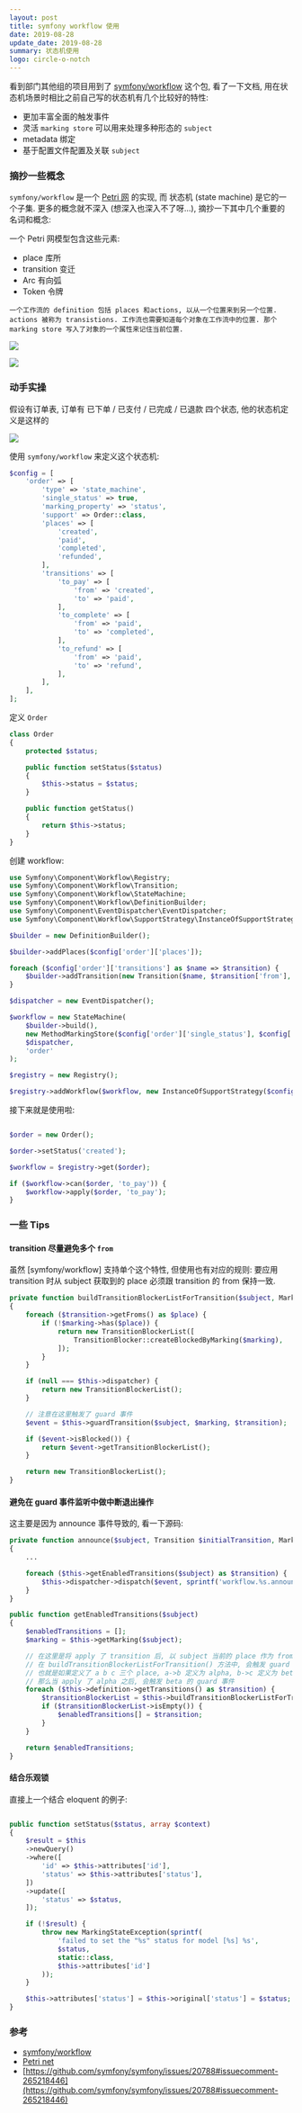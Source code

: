 ```yaml
---
layout: post
title: symfony workflow 使用
date: 2019-08-28
update_date: 2019-08-28
summary: 状态机使用
logo: circle-o-notch
---
```


看到部门其他组的项目用到了 [symfony/workflow](https://symfony.com/doc/current/workflow.html) 这个包, 看了一下文档, 用在状态机场景时相比之前自己写的状态机有几个比较好的特性:

- 更加丰富全面的触发事件
- 灵活 `marking store` 可以用来处理多种形态的 `subject`
- metadata 绑定
- 基于配置文件配置及关联 `subject`

### 摘抄一些概念

`symfony/workflow` 是一个 [Petri 网](https://en.wikipedia.org/wiki/Petri_net) 的实现, 而 状态机 (state machine) 是它的一个子集. 更多的概念就不深入 (想深入也深入不了呀...), 摘抄一下其中几个重要的名词和概念:

一个 Petri 网模型包含这些元素:

- place 库所
- transition 变迁
- Arc 有向弧
- Token 令牌

```
一个工作流的 definition 包括 places 和actions, 以从一个位置来到另一个位置. actions 被称为 transistions. 工作流也需要知道每个对象在工作流中的位置. 那个 marking store 写入了对象的一个属性来记住当前位置.
```

![](/assets/img/2019-08-28/1.png)

![](/assets/img/2019-08-28/2.png)

### 动手实操

假设有订单表, 订单有 已下单 / 已支付 / 已完成 / 已退款 四个状态, 他的状态机定义是这样的

![](/assets/img/2019-08-28/3.png)

使用 `symfony/workflow` 来定义这个状态机:

```php
$config = [
    'order' => [
        'type' => 'state_machine',
        'single_status' => true,
        'marking_property' => 'status',
        'support' => Order::class,
        'places' => [
            'created',
            'paid',
            'completed',
            'refunded',
        ],
        'transitions' => [
            'to_pay' => [
                'from' => 'created',
                'to' => 'paid',
            ],
            'to_complete' => [
                'from' => 'paid',
                'to' => 'completed',
            ],
            'to_refund' => [
                'from' => 'paid',
                'to' => 'refund',
            ],
        ],
    ],
];
```

定义 `Order` 

```php
class Order
{
    protected $status;

    public function setStatus($status)
    {
        $this->status = $status;
    }

    public function getStatus()
    {
        return $this->status;
    }
}
```

创建 workflow:

```php
use Symfony\Component\Workflow\Registry;
use Symfony\Component\Workflow\Transition;
use Symfony\Component\Workflow\StateMachine;
use Symfony\Component\Workflow\DefinitionBuilder;
use Symfony\Component\EventDispatcher\EventDispatcher;
use Symfony\Component\Workflow\SupportStrategy\InstanceOfSupportStrategy;

$builder = new DefinitionBuilder();

$builder->addPlaces($config['order']['places']);

foreach ($config['order']['transitions'] as $name => $transition) {
    $builder->addTransition(new Transition($name, $transition['from'], $transition['to']));
}

$dispatcher = new EventDispatcher();

$workflow = new StateMachine(
    $builder->build(),
    new MethodMarkingStore($config['order']['single_status'], $config['order']['marking_property']),
    $dispatcher,
    'order'
);

$registry = new Registry();

$registry->addWorkflow($workflow, new InstanceOfSupportStrategy($config['order']['support']));
```

接下来就是使用啦:

```php

$order = new Order();

$order->setStatus('created');

$workflow = $registry->get($order);

if ($workflow->can($order, 'to_pay')) {
    $workflow->apply($order, 'to_pay');
}

```

### 一些 Tips

#### transition 尽量避免多个 `from`

虽然 [symfony/workflow] 支持单个这个特性, 但使用也有对应的规则: 要应用 transition 时从 subject 获取到的 place 必须跟 transition 的 from 保持一致.

```php
private function buildTransitionBlockerListForTransition($subject, Marking $marking, Transition $transition)
{
    foreach ($transition->getFroms() as $place) {
        if (!$marking->has($place)) {
            return new TransitionBlockerList([
                TransitionBlocker::createBlockedByMarking($marking),
            ]);
        }
    }

    if (null === $this->dispatcher) {
        return new TransitionBlockerList();
    }

    // 注意在这里触发了 guard 事件
    $event = $this->guardTransition($subject, $marking, $transition);

    if ($event->isBlocked()) {
        return $event->getTransitionBlockerList();
    }

    return new TransitionBlockerList();
}
```

#### 避免在 guard 事件监听中做中断退出操作

这主要是因为 announce 事件导致的, 看一下源码:

```php
private function announce($subject, Transition $initialTransition, Marking $marking): void
{
    ...

    foreach ($this->getEnabledTransitions($subject) as $transition) {
        $this->dispatcher->dispatch($event, sprintf('workflow.%s.announce.%s', $this->name, $transition->getName()));
    }
}

public function getEnabledTransitions($subject)
{
    $enabledTransitions = [];
    $marking = $this->getMarking($subject);

    // 在这里是将 apply 了 transition 后, 以 subject 当前的 place 作为 from, 获取所有是这个 from 的 transition
    // 在 buildTransitionBlockerListForTransition() 方法中, 会触发 guard 事件
    // 也就是如果定义了 a b c 三个 place, a->b 定义为 alpha, b->c 定义为 beta
    // 那么当 apply 了 alpha 之后, 会触发 beta 的 guard 事件
    foreach ($this->definition->getTransitions() as $transition) {
        $transitionBlockerList = $this->buildTransitionBlockerListForTransition($subject, $marking, $transition);
        if ($transitionBlockerList->isEmpty()) {
            $enabledTransitions[] = $transition;
        }
    }

    return $enabledTransitions;
}
```

#### 结合乐观锁

直接上一个结合 eloquent 的例子:

```php

public function setStatus($status, array $context)
{
    $result = $this
    ->newQuery()
    ->where([
        'id' => $this->attributes['id'],
        'status' => $this->attributes['status'],
    ])
    ->update([
        'status' => $status,
    ]);

    if (!$result) {
        throw new MarkingStateException(sprintf(
            'failed to set the "%s" status for model [%s] %s',
            $status,
            static::class,
            $this->attributes['id']
        ));
    }

    $this->attributes['status'] = $this->original['status'] = $status;
}

```

### 参考

- [symfony/workflow](https://symfony.com/doc/current/workflow.html)
- [Petri net](https://en.wikipedia.org/wiki/Petri_net)
- [https://github.com/symfony/symfony/issues/20788#issuecomment-265218446](https://github.com/symfony/symfony/issues/20788#issuecomment-265218446)

